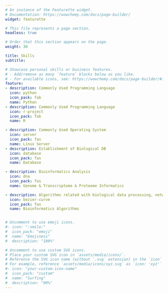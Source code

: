 ```yaml
---
# An instance of the Featurette widget.
# Documentation: https://wowchemy.com/docs/page-builder/
widget: featurette

# This file represents a page section.
headless: true

# Order that this section appears on the page.
weight: 30

title: Skills
subtitle:

# Showcase personal skills or business features.
# - Add/remove as many `feature` blocks below as you like.
# - For available icons, see: https://wowchemy.com/docs/page-builder/#icons
feature:
- description: Commonly Used Programming Language
  icon: python
  icon_pack: fab
  name: Python
- description: Commonly Used Programming Language
  icon: r-project
  icon_pack: fab
  name: R

- description: Commonly Used Operating System
  icon: server
  icon_pack: fas
  name: Linux Server
- description: Establishment of Biological DB
  icon: database
  icon_pack: fas
  name: Database

- description: Bioinformatics Analysis
  icon: dna
  icon_pack: fas
  name: Genome & Transcriptome & Proteome Informatics

- description: Algorithms related with biological data processing, network topology, machine learning ...
  icon: bezier-curve
  icon_pack: fas
  name: Bioinformatics Algorithms


# Uncomment to use emoji icons.
#- icon: ":smile:"
#  icon_pack: "emoji"
#  name: "Emojiness"
#  description: "100%"  

# Uncomment to use custom SVG icons.
# Place your custom SVG icon in `assets/media/icons/`.
# Reference the SVG icon name (without `.svg` extension) in the `icon` field.
# For example, reference `assets/media/icons/xyz.svg` as `icon: 'xyz'`
#- icon: "your-custom-icon-name"
#  icon_pack: "custom"
#  name: "Surfing"
#  description: "90%"
---
```


